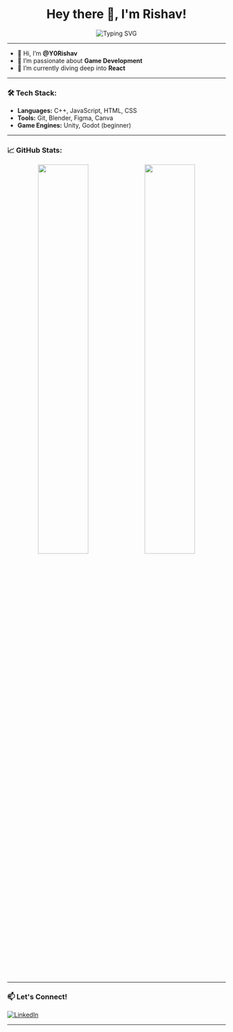 <h1 align="center">Hey there 👋, I'm Rishav!</h1>

<p align="center">
  <img src="https://readme-typing-svg.demolab.com/?lines=Game+Dev+Enthusiast🎮;Frontend+Explorer💻;Currently+Learning+React⚛️&center=true&width=500&height=45" alt="Typing SVG" />
</p>

---

- 👋 Hi, I’m **@Y0Rishav**
- 👀 I’m passionate about **Game Development**
- 🌱 I’m currently diving deep into **React**


---

### 🛠️ Tech Stack:
- **Languages:** C++, JavaScript, HTML, CSS
- **Tools:** Git, Blender, Figma, Canva
- **Game Engines:** Unity, Godot (beginner)

---
### 📈 GitHub Stats:
<p align="center">
  <img src="https://github-readme-stats.vercel.app/api?username=Y0Rishav&show_icons=true&theme=radical" width="48%" />
  <img src="https://github-readme-streak-stats.herokuapp.com/?user=Y0Rishav&theme=radical" width="48%" />
</p>

---

### 📫 Let's Connect!
[![LinkedIn](https://img.shields.io/badge/LinkedIn-Connect-blue?style=for-the-badge&logo=linkedin)](https://www.linkedin.com/in/y0rishav/)  

---


<!---
Y0Rishav/Y0Rishav is a ✨ special ✨ repository because its `README.md` (this file) appears on your GitHub profile.
You can click the Preview link to take a look at your changes.
--->
